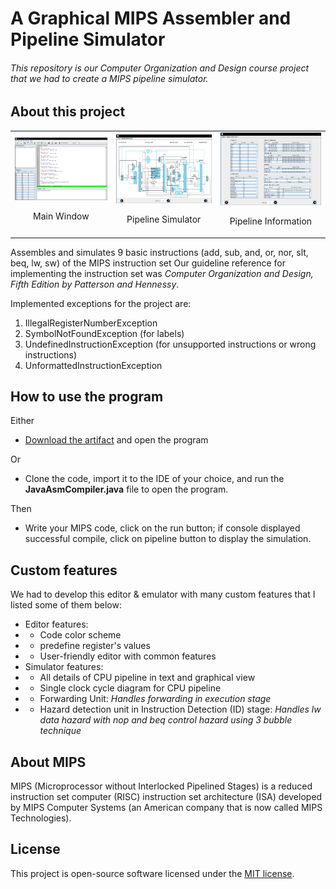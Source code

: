 # A Graphical MIPS Assembler and Pipeline Simulator

###### This repository is our Computer Organization and Design course project that we had to create a MIPS pipeline simulator.

## About this project

<table>
  <tr>
    <td align="center">
      <img src="images/main.jpg" alt="Main Window" style="width: 300px;"/>
      <p>Main Window</p>
    </td>
    <td align="center">
      <img src="images/pipeline.jpg" alt="Pipeline Simulator" style="width: 300px;"/>
      <p>Pipeline Simulator</p>
    </td>
    <td align="center">
      <img src="images/text.jpg" alt="Pipeline Information" style="width: 300px;"/>
      <p>Pipeline Information</p>
    </td>
  </tr>
</table>

Assembles and simulates 9 basic instructions (add, sub, and, or, nor, slt, beq, lw, sw) of the MIPS instruction set
Our guideline reference for implementing the instruction set was _Computer Organization and Design, Fifth Edition by Patterson and Hennessy_.

Implemented exceptions for the project are:

1. IllegalRegisterNumberException
2. SymbolNotFoundException (for labels)
3. UndefinedInstructionException (for unsupported instructions or wrong instructions)
4. UnformattedInstructionException

## How to use the program
Either
- [Download the artifact](https://github.com/amir-ni/Java-asm-compiler/releases/download/v1.0.0/Java-asm-compiler.jar) and open the program

Or
- Clone the code, import it to the IDE of your choice, and run the **JavaAsmCompiler.java** file to open the program.

Then

- Write your MIPS code, click on the run button; if console displayed successful compile, click on pipeline button to display the simulation.

## Custom features

We had to develop this editor & emulator with many custom features that I listed some of them below:

- Editor features:
- - Code color scheme
- - predefine register's values
- - User-friendly editor with common features
- Simulator features:
- - All details of CPU pipeline in text and graphical view
- - Single clock cycle diagram for CPU pipeline
- - Forwarding Unit: _Handles forwarding in execution stage_
- - Hazard detection unit in Instruction Detection (ID) stage: _Handles lw data hazard with nop and beq control hazard using 3 bubble technique_

## About MIPS

MIPS (Microprocessor without Interlocked Pipelined Stages) is a reduced instruction set computer (RISC) instruction set architecture (ISA) developed by MIPS Computer Systems (an American company that is now called MIPS Technologies).

## License

This project is open-source software licensed under the [MIT license](https://opensource.org/licenses/MIT).
